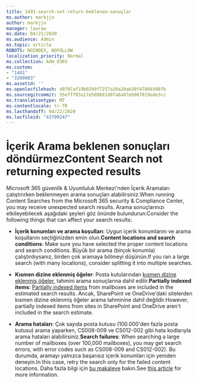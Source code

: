 ```yaml
---
title: 1491-search-not-return-beklenen-sonuçlar
ms.author: markjjo
author: markjjo
manager: lauraw
ms.date: 04/21/2020
ms.audience: Admin
ms.topic: article
ROBOTS: NOINDEX, NOFOLLOW
localization_priority: Normal
ms.collection: Adm_O365
ms.custom:
- "1491"
- "3200003"
ms.assetid: ''
ms.openlocfilehash: d0707af19b0299f7257a10a20ab38f47860308fb
ms.sourcegitcommit: 55eff703a17e500681d8fa6a87eb067019ade3cc
ms.translationtype: MT
ms.contentlocale: tr-TR
ms.lasthandoff: 04/22/2020
ms.locfileid: "43709247"
---
```

# <a name="content-search-not-returning-expected-results"></a><span data-ttu-id="9ad69-102">İçerik Arama beklenen sonuçları döndürmez</span><span class="sxs-lookup"><span data-stu-id="9ad69-102">Content Search not returning expected results</span></span>

<span data-ttu-id="9ad69-103">Microsoft 365 güvenlik & Uyumluluk Merkezi'nden İçerik Aramaları çalıştırırken beklenmeyen arama sonuçları alabilirsiniz.</span><span class="sxs-lookup"><span data-stu-id="9ad69-103">When running Content Searches from the Microsoft 365 security & Compliance Center, you may receive unexpected search results.</span></span> <span data-ttu-id="9ad69-104">Arama sonuçlarınızı etkileyebilecek aşağıdaki şeyleri göz önünde bulundurun:</span><span class="sxs-lookup"><span data-stu-id="9ad69-104">Consider the following things that can affect your search results:</span></span>

- <span data-ttu-id="9ad69-105">**İçerik konumları ve arama koşulları**: Uygun içerik konumlarını ve arama koşullarını seçtiğinizden emin olun.</span><span class="sxs-lookup"><span data-stu-id="9ad69-105">**Content locations and search conditions**: Make sure you have selected the proper content locations and search conditions.</span></span> <span data-ttu-id="9ad69-106">Büyük bir arama (birçok konumla) çalıştırdıysanız, birden çok aramaya bölmeyi düşünün.</span><span class="sxs-lookup"><span data-stu-id="9ad69-106">If you ran a large search (with many locations), consider splitting it into multiple searches.</span></span>

- <span data-ttu-id="9ad69-107">**Kısmen dizine eklenmiş öğeler**: Posta kutularından [kısmen dizine eklenmiş öğeler,](https://docs.microsoft.com/office365/securitycompliance/partially-indexed-items-in-content-search) tahmini arama sonuçlarına dahil edilir.</span><span class="sxs-lookup"><span data-stu-id="9ad69-107">**Partially indexed items**:  [Partially indexed items](https://docs.microsoft.com/office365/securitycompliance/partially-indexed-items-in-content-search) from mailboxes are included in the estimated search results.</span></span> <span data-ttu-id="9ad69-108">Ancak, SharePoint ve OneDrive'daki sitelerden kısmen dizine eklenmiş öğeler arama tahminine dahil değildir.</span><span class="sxs-lookup"><span data-stu-id="9ad69-108">However, partially indexed items from sites in SharePoint and OneDrive aren't included in the search estimate.</span></span>

- <span data-ttu-id="9ad69-109">**Arama hataları**: Çok sayıda posta kutusu (100.000'den fazla posta kutusu) arama yaparken, CS008-009 ve CS012-002 gibi hata kodlarıyla arama hataları alabilirsiniz.</span><span class="sxs-lookup"><span data-stu-id="9ad69-109">**Search failures**: When searching a large number of mailboxes (over 100,000 mailboxes), you may get search errors, with error codes such as CS008-009 and CS012-002).</span></span> <span data-ttu-id="9ad69-110">Bu durumda, aramayı yalnızca başarısız içerik konumları için yeniden deneyin.</span><span class="sxs-lookup"><span data-stu-id="9ad69-110">In this case, retry the search only for the failed content locations.</span></span> <span data-ttu-id="9ad69-111">Daha fazla bilgi için [bu makaleye](https://docs.microsoft.com/office365/securitycompliance/retry-failed-content-search) bakın.</span><span class="sxs-lookup"><span data-stu-id="9ad69-111">See  [this article](https://docs.microsoft.com/office365/securitycompliance/retry-failed-content-search) for more information.</span></span>
